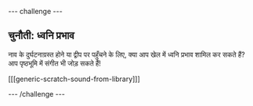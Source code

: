 \--- challenge \---

## चुनौती: ध्वनि प्रभाव

नाव के दुर्घटनाग्रस्त होने या द्वीप पर पहुँचने के लिए, क्या आप खेल में ध्वनि प्रभाव शामिल कर सकते हैं? आप पृष्ठभूमि में संगीत भी जोड़ सकते हैं!

[[[generic-scratch-sound-from-library]]]

\--- /challenge \---